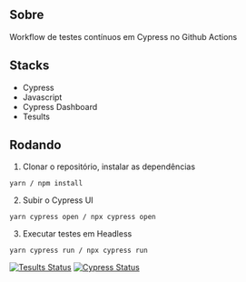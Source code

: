 

## Sobre

Workflow de testes contínuos em Cypress no Github Actions

## Stacks
- Cypress
- Javascript
- Cypress Dashboard
- Tesults

## Rodando

1. Clonar o repositório, instalar as dependências
```
yarn / npm install
```

2. Subir o Cypress UI
```
yarn cypress open / npx cypress open 
```

3. Executar testes em Headless
```
yarn cypress run / npx cypress run 
```

<p align="center">

[![Tesults Status](https://img.shields.io/badge/Tesults-View%20Status-blue)](https://www.tesults.com/results/rsp/view/status/project/dfd357d9-e58e-49ce-8d0d-ce76a6223e16) [![Cypress Status](https://img.shields.io/badge/Cypress-View%20Project%20Status-brightgreen)](https://cloud.cypress.io/organizations/ce1da646-d18d-4add-9b66-fb75fbc26b26/projects)
</p>




